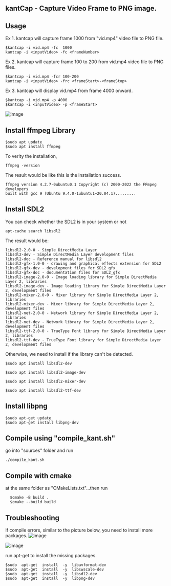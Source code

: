 ## kantCap - Capture Video Frame to PNG image.
## Usage
Ex 1. kantcap will capture frame 1000 from "vid.mp4" video file to PNG file. 

    $kantcap -i vid.mp4 -fc  1000
    kantcap -i <inputVideo> -fc <frameNumber>

Ex 2. kantcap will capture frame 100 to 200 from vid.mp4 video file to PNG files.

    $kantcap -i vid.mp4 -fcr 100-200
    kantcap -i <inputVideo> -frc <frameStart>-<frameStop>

Ex 3. kantcap will display vid.mp4 from frame 4000 onward.

    $kantcap -i vid.mp4 -p 4000
    $kantcap -i <inputVideo> -p <frameStart>

![image](https://github.com/kpalaw/kantVideoCapture/assets/16006116/b8251612-87a1-4a73-b80f-64aa7fb66c7a)


 ## Install ffmpeg Library
 

    $sudo apt update
    $sudo apt install ffmpeg
To verity the installation,

    ffmpeg -version
The result would be like this is the installation success.

    ffmpeg version 4.2.7-0ubuntu0.1 Copyright (c) 2000-2022 the FFmpeg developers
    built with gcc 9 (Ubuntu 9.4.0-1ubuntu1~20.04.1).........

## Install SDL2
You can check whether the SDL2 is in your system or not

    apt-cache search libsdl2 

The result would be:

    libsdl2-2.0-0 - Simple DirectMedia Layer
    libsdl2-dev - Simple DirectMedia Layer development files
    libsdl2-doc - Reference manual for libsdl2
    libsdl2-gfx-1.0-0 - drawing and graphical effects extension for SDL2
    libsdl2-gfx-dev - development files for SDL2_gfx
    libsdl2-gfx-doc - documentation files for SDL2_gfx
    libsdl2-image-2.0-0 - Image loading library for Simple DirectMedia Layer 2, libraries
    libsdl2-image-dev - Image loading library for Simple DirectMedia Layer 2, development files
    libsdl2-mixer-2.0-0 - Mixer library for Simple DirectMedia Layer 2, libraries
    libsdl2-mixer-dev - Mixer library for Simple DirectMedia Layer 2, development files
    libsdl2-net-2.0-0 - Network library for Simple DirectMedia Layer 2, libraries
    libsdl2-net-dev - Network library for Simple DirectMedia Layer 2, development files
    libsdl2-ttf-2.0-0 - TrueType Font library for Simple DirectMedia Layer 2, libraries
    libsdl2-ttf-dev - TrueType Font library for Simple DirectMedia Layer 2, development files


Otherwise, we need to install if the library can't be detected.

    
    $sudo apt install libsdl2-dev
   
    $sudo apt install libsdl2-image-dev
    
    $sudo apt install libsdl2-mixer-dev
    
    $sudo apt install libsdl2-ttf-dev 
## Install libpng

    $sudo apt-get update
    $sudo apt-get install libpng-dev


## Compile using "compile_kant.sh"

go into "sources" folder and run

    ./compile_kant.sh



## Compile with cmake
at the same folder as "CMakeLists.txt"...then run
  

      $cmake -B build .
      $cmake --build build
## Troubleshooting
If compile errors, similar to the picture  below, you need to install more packages.
![image](https://github.com/kpalaw/kantVideoCapture/assets/16006116/beb66aa7-1d39-4c83-b82a-e5388c3046d1)

![image](https://github.com/kpalaw/kantVideoCapture/assets/16006116/56fb202c-62ad-42e0-864c-d257331a7d57)

run apt-get to install the missing packages.

    $sudo  apt-get  install  -y  libavformat-dev
    $sudo  apt-get  install  -y  libswscale-dev
    $sudo  apt-get  install  -y  libsdl2-dev
    $sudo  apt-get  install  -y  libpng-dev
